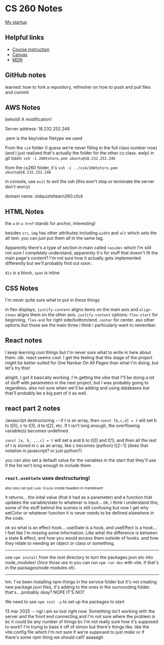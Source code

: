 # CS 260 Notes

[My startup](https://simon.cs260.click)

## Helpful links

- [Course instruction](https://github.com/webprogramming260)
- [Canvas](https://byu.instructure.com)
- [MDN](https://developer.mozilla.org)

##  GitHub notes
learned: how to fork a repository, refresher on how to push and pull files and commit


## AWS Notes

behold! A modification!

Server address: 18.232.252.246

.pem is the key/value filetype we used

From the `cs4` folder (I guess we're never filling in the full class number now) (and I just realized that's actually the folder for the other cs class. welp) in git bash: `ssh -i 260totoro.pem ubuntu@18.232.252.246`

from the cs260 folder, it's `ssh -i ../cs4/260totoro.pem ubuntu@18.232.252.246`

in console, use `exit` to exit the ssh (this won't stop or terminate the server don't worry)

domain name: oldquizletlearn260.click




## HTML Notes
the  `a` in  `a href` stands for anchor, interesting!

besides `src`, `img` has other attributes including `width` and `alt` which sets the alt text. you can just put them all in the same tag.

Apparently there's a type of section in main called `<aside>` which I'm still not sure I completely understand, apparently it's for stuff that doesn't fit the main page's content? I'm not sure how it actually gets implemented differently but we'll probably find out soon.

`div` is a block, `span` is inline

## CSS Notes

I'm never quite sure what to put in these things

in flex displays, `justify-content` aligns items on the main axis and `align-items` aligns them on the other axis. `justify-content` options: `flex-start` for beginning, `flex-end` for right side/bottom/end, `center` for center. aso other options but those are the main three i think i particularly want to remember.

## React notes

I keep learning cool things but I'm never sure what to write in here about them. idk. react seems cool. I get the feeling that this stage of the project might be better suited for One Navbar On All Pages than what I'm doing, but let's try this!

alright, I got it basically working. I'm getting the vibe that I"ll be doing a lot of stuff with parameters in the next project, but I was probably going to regardless. also not sure when we'll be adding and using databases but that'll probably be a big part of it as well.

## react part 2 notes

Javascript destructuring -- 
if t is an array, then 
`const [b,c,d] = t` will set b to t[0], c to t[1], d to t[2], etc.
If t isn't long enough, the overflowing variable(s) becomes undefined.

`const [a, b, ...c] = t` will set a and b to t[0] and t[1], and then all the rest of t is stored in c as an array, like c becomes (python) t[2:-1] (does that notation in javascript? or just python?)

you can also set a default value for the variables in the start that they'll use if the list isn't long enough to include them.

### `react.useState` uses destructuring!

<small> also you can put `code blocks` inside headers in markdown!</small>

it returns... the inital value (that it had as a parameter) and a function that updates the variable/state to whatever is input... ok, i think i understand this, some of the stuff behind the scenes is still confusing but now I get why setColor or whatever function it is never needs to be defined elsewhere in the code. 

ok so what is an effect hook...
useState is a hook, and useEffect is a hook... I feel like I'm missing some information. Like what the difference is between a state & effect, and how you would access them outside of hooks. and how they relate to needing an object or class or something.

----
use `npm install` from the root directory to turn the packages.json etc into node_modules! *Once those are in* you can run `npm run dev` with vite. if that's in the packages/node modules ofc.

---
hm. I've been installing npm things in the service folder but it's not creating new package.json files, it's adding to the ones in the surrounding folder. that's... probably okay? NOPE IT'S NOT

We need to use `npm init -y` to set up the packages to start

13 mar 2025 -- ngl i am so lost right now. Something isn't working with the server and the front end connecting and I'm not sure where the problem is bc it could be any number of things bc I'm not really sure how it's supposed to work? I'm trying to base it off of simon but there's things like. like the vite.config file which I'm not sure if we're supposed to just *make* or if there's some npm thing we should call? aaaaagh